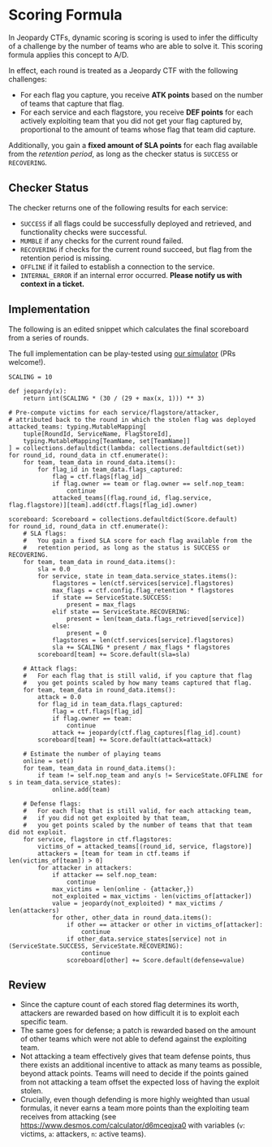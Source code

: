 # Scoring Formula

In Jeopardy CTFs, dynamic scoring is scoring is used to infer the difficulty
of a challenge by the number of teams who are able to solve it. This scoring
formula applies this concept to A/D.

In effect, each round is treated as a Jeopardy CTF with the following challenges:

- For each flag you capture, you receive **ATK points** based on the number
  of teams that capture that flag.
- For each service and each flagstore, you receive **DEF points** for each
  actively exploiting team that you did not get your flag captured by,
  proportional to the amount of teams whose flag that team did capture.

Additionally, you gain a **fixed amount of SLA points** for each flag available
from the *retention period*, as long as the checker status is `SUCCESS` or `RECOVERING`.

## Checker Status

The checker returns one of the following results for each service:

- <span class=hl-success>`SUCCESS`</span> if all flags could be successfully deployed and
retrieved, and functionality checks were successful.
- <span class=hl-mumble>`MUMBLE`</span> if any checks for the current round failed.
- <span class=hl-recovering>`RECOVERING`</span> if checks for the current round succeed,
  but flag from the retention period is missing.
- <span class=hl-offline>`OFFLINE`</span> if it failed to establish a connection to the service.
- <span class=hl-error>`INTERNAL_ERROR`</span> if an internal error occurred. **Please notify us with context in a ticket.**


## Implementation

The following is an edited snippet which calculates the final scoreboard from a series of rounds.

The full implementation can be play-tested using
[our simulator](https://github.com/attacking-lab/scoring-playground) (PRs welcome!).

```python3
SCALING = 10

def jeopardy(x):
    return int(SCALING * (30 / (29 + max(x, 1))) ** 3)

# Pre-compute victims for each service/flagstore/attacker,
# attributed back to the round in which the stolen flag was deployed
attacked_teams: typing.MutableMapping[
    tuple[RoundId, ServiceName, FlagStoreId],
    typing.MutableMapping[TeamName, set[TeamName]]
] = collections.defaultdict(lambda: collections.defaultdict(set))
for round_id, round_data in ctf.enumerate():
    for team, team_data in round_data.items():
        for flag_id in team_data.flags_captured:
            flag = ctf.flags[flag_id]
            if flag.owner == team or flag.owner == self.nop_team:
                continue
            attacked_teams[(flag.round_id, flag.service, flag.flagstore)][team].add(ctf.flags[flag_id].owner)

scoreboard: Scoreboard = collections.defaultdict(Score.default)
for round_id, round_data in ctf.enumerate():
    # SLA flags:
    #   You gain a fixed SLA score for each flag available from the
    #   retention period, as long as the status is SUCCESS or RECOVERING.
    for team, team_data in round_data.items():
        sla = 0.0
        for service, state in team_data.service_states.items():
            flagstores = len(ctf.services[service].flagstores)
            max_flags = ctf.config.flag_retention * flagstores
            if state == ServiceState.SUCCESS:
                present = max_flags
            elif state == ServiceState.RECOVERING:
                present = len(team_data.flags_retrieved[service])
            else:
                present = 0
            flagstores = len(ctf.services[service].flagstores)
            sla += SCALING * present / max_flags * flagstores
        scoreboard[team] += Score.default(sla=sla)

    # Attack flags:
    #   For each flag that is still valid, if you capture that flag
    #   you get points scaled by how many teams captured that flag.
    for team, team_data in round_data.items():
        attack = 0.0
        for flag_id in team_data.flags_captured:
            flag = ctf.flags[flag_id]
            if flag.owner == team:
                continue
            attack += jeopardy(ctf.flag_captures[flag_id].count)
        scoreboard[team] += Score.default(attack=attack)

    # Estimate the number of playing teams
    online = set()
    for team, team_data in round_data.items():
        if team != self.nop_team and any(s != ServiceState.OFFLINE for s in team_data.service_states):
            online.add(team)

    # Defense flags:
    #   For each flag that is still valid, for each attacking team,
    #   if you did not get exploited by that team,
    #   you get points scaled by the number of teams that that team did not exploit.
    for service, flagstore in ctf.flagstores:
        victims_of = attacked_teams[(round_id, service, flagstore)]
        attackers = [team for team in ctf.teams if len(victims_of[team]) > 0]
        for attacker in attackers:
            if attacker == self.nop_team:
                continue
            max_victims = len(online - {attacker,})
            not_exploited = max_victims - len(victims_of[attacker])
            value = jeopardy(not_exploited) * max_victims / len(attackers)
            for other, other_data in round_data.items():
                if other == attacker or other in victims_of[attacker]:
                    continue
                if other_data.service_states[service] not in (ServiceState.SUCCESS, ServiceState.RECOVERING):
                    continue
                scoreboard[other] += Score.default(defense=value)

```

## Review

- Since the capture count of each stored flag determines its worth,
  attackers are rewarded based on how difficult it is to exploit each specific team.
- The same goes for defense; a patch is rewarded based on the amount of other
  teams which were not able to defend against the exploiting team.
- Not attacking a team effectively gives that team defense points, thus there
  exists an additional incentive to attack as many teams as possible,
  beyond attack points. Teams will need to decide if the points gained from
  not attacking a team offset the expected loss of having the exploit stolen.
- Crucially, even though defending is more highly weighted than usual formulas,
  it never earns a team more points than the exploiting team
  receives from attacking (see <a href=https://www.desmos.com/calculator/d6mceqjxa0>
  https://www.desmos.com/calculator/d6mceqjxa0</a> with variables (`v`:
  victims, `a`: attackers, `n`: active teams).
  

